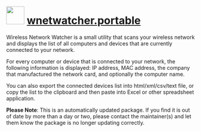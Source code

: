 ﻿# <img src="https://cdn.rawgit.com/dtgm/chocolatey-packages/2697586f564894b3346352497da46f320a02e725/icons/wnetwatcher.png" width="48" height="48"/> [wnetwatcher.portable](https://chocolatey.org/packages/wnetwatcher.portable)

Wireless Network Watcher is a small utility that scans your wireless network and displays the list of all computers and devices that are currently connected to your network.

For every computer or device that is connected to your network, the following information is displayed: IP address, MAC address, the company that manufactured the network card, and optionally the computer name.

You can also export the connected devices list into html/xml/csv/text file, or copy the list to the clipboard and then paste into Excel or other spreadsheet application.

**Please Note**: This is an automatically updated package. If you find it is
out of date by more than a day or two, please contact the maintainer(s) and
let them know the package is no longer updating correctly.
